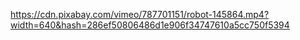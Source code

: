 https://cdn.pixabay.com/vimeo/787701151/robot-145864.mp4?width=640&hash=286ef50806486d1e906f34747610a5cc750f5394

